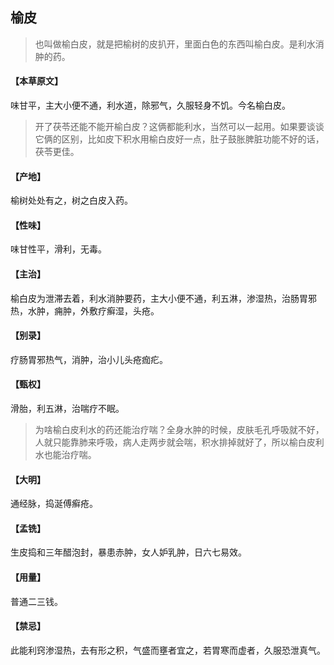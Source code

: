 ## 榆皮

> 也叫做榆白皮，就是把榆树的皮扒开，里面白色的东西叫榆白皮。是利水消肿的药。

#### 【本草原文】
味甘平，主大小便不通，利水道，除邪气，久服轻身不饥。今名榆白皮。

> 开了茯苓还能不能开榆白皮？这俩都能利水，当然可以一起用。如果要谈谈它俩的区别，比如皮下积水用榆白皮好一点，肚子鼓胀脾脏功能不好的话，茯苓更佳。

#### 【产地】
榆树处处有之，树之白皮入药。
#### 【性味】
味甘性平，滑利，无毒。
#### 【主治】
榆白皮为泄滞去着，利水消肿要药，主大小便不通，利五淋，渗湿热，治肠胃邪热，水肿，痈肿，外敷疗癣湿，头疮。
#### 【别录】
疗肠胃邪热气，消肿，治小儿头疮痂疕。
#### 【甄权】
滑胎，利五淋，治喘疗不眠。

> 为啥榆白皮利水的药还能治疗喘？全身水肿的时候，皮肤毛孔呼吸就不好，人就只能靠肺来呼吸，病人走两步就会喘，积水排掉就好了，所以榆白皮利水也能治疗喘。

#### 【大明】
通经脉，捣涎傅癣疮。
#### 【孟铣】
生皮捣和三年醋泡封，暴患赤肿，女人妒乳肿，日六七易效。
#### 【用量】
普通二三钱。
#### 【禁忌】
此能利窍渗湿热，去有形之积，气盛而壅者宜之，若胃寒而虚者，久服恐泄真气。